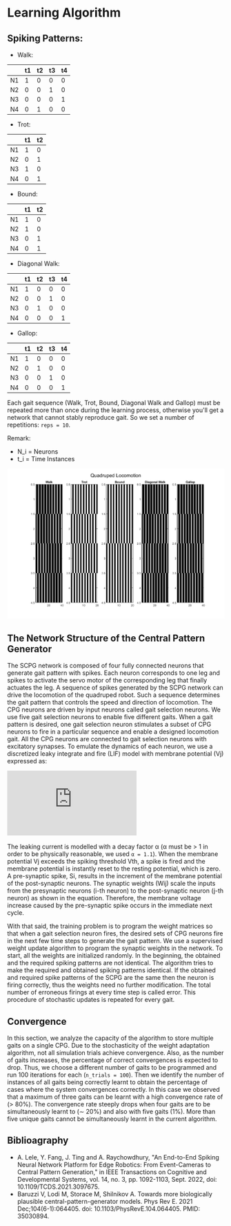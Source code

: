 Learning Algorithm
==========================================

Spiking Patterns:
--------------------------------

* Walk: 

|    |t1 |t2 |t3 |t4 |
|----|---|---|---|---|
| N1 | 1 | 0 | 0 | 0 |
| N2 | 0 | 0 | 1 | 0 |
| N3 | 0 | 0 | 0 | 1 |
| N4 | 0 | 1 | 0 | 0 |
   
* Trot:

|    |t1 |t2 |
|----|---|---|
| N1 | 1 | 0 | 
| N2 | 0 | 1 | 
| N3 | 1 | 0 |
| N4 | 0 | 1 | 

* Bound:

|    |t1 |t2 |
|----|---|---|
| N1 | 1 | 0 | 
| N2 | 1 | 0 | 
| N3 | 0 | 1 |
| N4 | 0 | 1 | 
 
* Diagonal Walk:

|    |t1 |t2 |t3 |t4 |
|----|---|---|---|---|
| N1 | 1 | 0 | 0 | 0 |
| N2 | 0 | 0 | 1 | 0 |
| N3 | 0 | 1 | 0 | 0 |
| N4 | 0 | 0 | 0 | 1 |

* Gallop: 

|    |t1 |t2 |t3 |t4 |
|----|---|---|---|---|
| N1 | 1 | 0 | 0 | 0 |
| N2 | 0 | 1 | 0 | 0 |
| N3 | 0 | 0 | 1 | 0 |
| N4 | 0 | 0 | 0 | 1 |

Each gait sequence (Walk, Trot, Bound, Diagonal Walk and Gallop) must be repeated more than once during the learning process, otherwise you'll get a network that cannot stably reproduce gait. So we set a number of repetitions: ```reps = 10```.

Remark: 

* N_i = Neurons
* t_i = Time Instances

![](images/Gaits.png)

 The Network Structure of the Central Pattern Generator
 -----------------------------------

The SCPG network is composed of four fully connected neurons that generate gait pattern with spikes. Each neuron corresponds to one leg and spikes to activate the servo motor of the corresponding leg that finally actuates the leg. A sequence of spikes generated by the SCPG network can drive the locomotion of the quadruped robot. Such a sequence determines the gait pattern that controls the speed and direction of locomotion. The CPG neurons are driven by input neurons called gait selection neurons. We use five gait selection neurons to enable five different gaits. When a gait pattern is desired, one gait selection neuron stimulates a subset of CPG neurons to fire in a particular sequence and enable a designed locomotion gait. All the CPG neurons are connected to gait selection neurons with excitatory synapses. To emulate the dynamics of each neuron, we use a discretized leaky integrate and fire (LIF) model with membrane potential (Vj) expressed as:

![](https://latex.codecogs.com/png.latex?%5Cbg_white%20Vj%5Bt&plus;1%5D%20%3D%20%5Cfrac%7BVj%5Bt%5D%7D%7B%5Calpha%7D%20&plus;%20%5Csum_%7Bi%7DW_i_jS_i%5Bt%5D) 

The leaking current is modelled with a decay factor α (α must be > 1 in order to be physically reasonable, we used ```α = 1.1```). When the membrane potential Vj exceeds the spiking threshold Vth, a spike is fired and the membrane potential is instantly reset to the resting potential, which is zero. A pre-synaptic spike, Si,  results in the increment of the membrane potential of the post-synaptic neurons. The synaptic weights (Wij) scale the inputs from the presynaptic neurons (i-th neuron) to the post-synaptic neuron (j-th neuron) as shown in the equation. Therefore, the membrane voltage increase caused by the pre-synaptic spike occurs in the immediate next cycle. 

With that said, the training problem is to program the weight matrices so that when a gait selection neuron fires, the desired sets of CPG neurons fire in the next few time steps to generate the gait pattern. We use a supervised weight update algorithm to program the synaptic weights in the network. To start, all the weights are initialized randomly. In the beginning, the obtained and the required spiking patterns are not identical. The algorithm tries to make the required and
obtained spiking patterns identical. If the obtained and required spike patterns of the SCPG are the same then the neuron is firing correctly, thus the weights need no further modification. The total number of erroneous firings at every time step is called error. This procedure of stochastic updates is repeated for every gait.

Convergence
-------------------

In this section, we analyze the capacity of the algorithm to store multiple gaits on a single CPG. Due to the stochasticity of the weight adaptation algorithm, not all simulation trials achieve convergence. Also, as the number of gaits increases, the percentage of correct convergences is expected to drop. Thus, we choose a different number of gaits to be programmed and run 100 iterations for each (```n_trials = 100```). Then we identify the number of instances of all gaits being correctly learnt to obtain the percentage of cases where the system convergences correctly. In this case we observed that a maximum of three gaits can be learnt with a high convergence
rate of (> 80%). The convergence rate steeply drops when four gaits are to be simultaneously learnt to (∼ 20%) and also with five gaits (1%). More than five unique gaits cannot be simultaneously learnt in the current algorithm.

Biblioagraphy
-----------------

* A. Lele, Y. Fang, J. Ting and A. Raychowdhury, "An End-to-End Spiking Neural Network Platform for Edge Robotics: From Event-Cameras to Central Pattern Generation," in IEEE Transactions on Cognitive and Developmental Systems, vol. 14, no. 3, pp. 1092-1103, Sept. 2022, doi: 10.1109/TCDS.2021.3097675.
* Baruzzi V, Lodi M, Storace M, Shilnikov A. Towards more biologically plausible central-pattern-generator models. Phys Rev E. 2021 Dec;104(6-1):064405. doi: 10.1103/PhysRevE.104.064405. PMID: 35030894.
